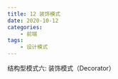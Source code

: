 ```yaml
---
title: 12 装饰模式
date: 2020-10-12
categories:
    - 前端
tags:
	- 设计模式
---
```

结构型模式六: 装饰模式（Decorator）
<!-- more -->
